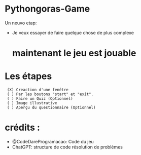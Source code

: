 # Pythongoras-Game
Un neuvo etap:

- Je veux essayer de faire quelque chose de plus complexe 
  # maintenant le jeu est jouable
# Les étapes 
     (X) Creaction d'une fenêtre
     ( ) Par les boutons "start" et "exit".
     ( ) Faire un Quiz (Optionnel)
     ( ) Image illustrative
     ( ) Aperçu du questionnaire (Optionnel)
     
 # crédits :
   - @CodeDareProgramacao:
        Code du jeu
   - ChatGPT:
        structure de code
        résolution de problèmes
